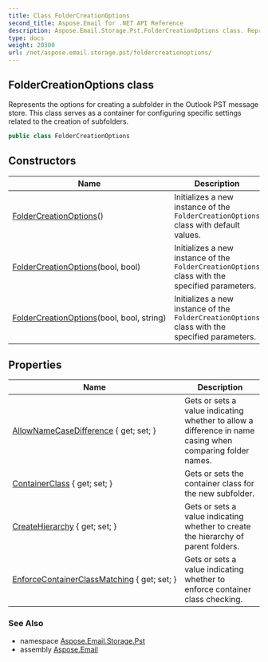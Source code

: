 ```yaml
---
title: Class FolderCreationOptions
second_title: Aspose.Email for .NET API Reference
description: Aspose.Email.Storage.Pst.FolderCreationOptions class. Represents the options for creating a subfolder in the Outlook PST message store. This class serves as a container for configuring specific settings related to the creation of subfolders
type: docs
weight: 20300
url: /net/aspose.email.storage.pst/foldercreationoptions/
---
```

## FolderCreationOptions class

Represents the options for creating a subfolder in the Outlook PST message store. This class serves as a container for configuring specific settings related to the creation of subfolders.

```csharp
public class FolderCreationOptions
```

## Constructors

| Name | Description |
| --- | --- |
| [FolderCreationOptions](foldercreationoptions/#constructor)() | Initializes a new instance of the `FolderCreationOptions` class with default values. |
| [FolderCreationOptions](foldercreationoptions/#constructor_1)(bool, bool) | Initializes a new instance of the `FolderCreationOptions` class with the specified parameters. |
| [FolderCreationOptions](foldercreationoptions/#constructor_2)(bool, bool, string) | Initializes a new instance of the `FolderCreationOptions` class with the specified parameters. |

## Properties

| Name | Description |
| --- | --- |
| [AllowNameCaseDifference](../../aspose.email.storage.pst/foldercreationoptions/allownamecasedifference/) { get; set; } | Gets or sets a value indicating whether to allow a difference in name casing when comparing folder names. |
| [ContainerClass](../../aspose.email.storage.pst/foldercreationoptions/containerclass/) { get; set; } | Gets or sets the container class for the new subfolder. |
| [CreateHierarchy](../../aspose.email.storage.pst/foldercreationoptions/createhierarchy/) { get; set; } | Gets or sets a value indicating whether to create the hierarchy of parent folders. |
| [EnforceContainerClassMatching](../../aspose.email.storage.pst/foldercreationoptions/enforcecontainerclassmatching/) { get; set; } | Gets or sets a value indicating whether to enforce container class checking. |

### See Also

* namespace [Aspose.Email.Storage.Pst](../../aspose.email.storage.pst/)
* assembly [Aspose.Email](../../)


